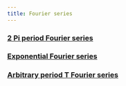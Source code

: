 ```yaml
---
title: Fourier series
---
```


### [2 Pi period Fourier series](https://enginebeast.github.io/math_note/2pi_fourier_series)

### [Exponential Fourier series](https://enginebeast.github.io/math_note/exponential_fourier)

### [Arbitrary period T Fourier series](https://enginebeast.github.io/math_note/Tperiod_fourier_series)

